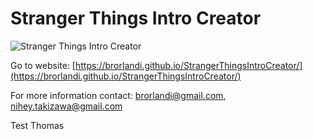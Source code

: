 # Stranger Things Intro Creator

![Stranger Things Intro Creator](./preview.png "Stranger Things Intro Creator")

Go to website: [https://brorlandi.github.io/StrangerThingsIntroCreator/](https://brorlandi.github.io/StrangerThingsIntroCreator/)

For more information contact: brorlandi@gmail.com, nihey.takizawa@gmail.com

Test Thomas
